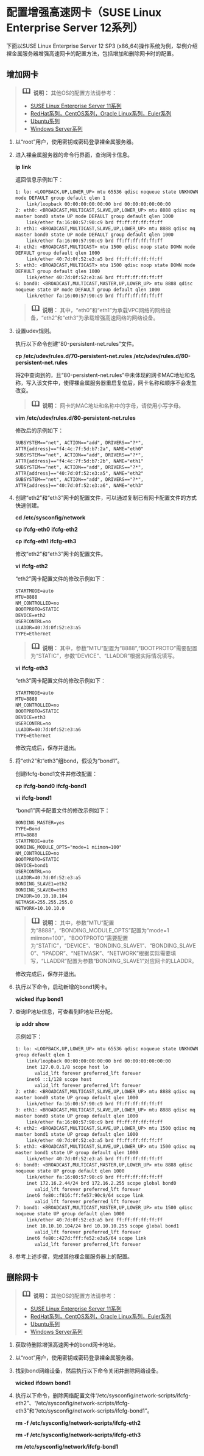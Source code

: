 # 配置增强高速网卡（SUSE Linux Enterprise Server 12系列）<a name="bms_01_0070"></a>

下面以SUSE Linux Enterprise Server 12 SP3 \(x86\_64\)操作系统为例，举例介绍裸金属服务器增强高速网卡的配置方法，包括增加和删除网卡时的配置。

## 增加网卡<a name="section2090625112216"></a>

>![](public_sys-resources/icon-note.gif) **说明：** 
>其他OS的配置方法请参考：
>-   [SUSE Linux Enterprise Server 11系列](配置增强高速网卡（SUSE-Linux-Enterprise-Server-11系列）.md#section9801122916212)
>-   [RedHat系列，CentOS系列，Oracle Linux系列，Euler系列](配置增强高速网卡（RedHat系列-CentOS系列-Oracle-Linux系列-Euler系列）.md#section16410175114208)
>-   [Ubuntu系列](配置增强高速网卡（Ubuntu系列）.md#section425191716477)
>-   [Windows Server系列](配置增强高速网卡（Windows-Server系列）.md#section136727354194)

1.  以“root”用户，使用密钥或密码登录裸金属服务器。
2.  <a name="li14997248288"></a>进入裸金属服务器的命令行界面，查询网卡信息。

    **ip** **link**

    返回信息示例如下：

    ```
    1: lo: <LOOPBACK,UP,LOWER_UP> mtu 65536 qdisc noqueue state UNKNOWN mode DEFAULT group default qlen 1
        link/loopback 00:00:00:00:00:00 brd 00:00:00:00:00:00
    2: eth0: <BROADCAST,MULTICAST,SLAVE,UP,LOWER_UP> mtu 8888 qdisc mq master bond0 state UP mode DEFAULT group default qlen 1000
        link/ether fa:16:00:57:90:c9 brd ff:ff:ff:ff:ff:ff
    3: eth1: <BROADCAST,MULTICAST,SLAVE,UP,LOWER_UP> mtu 8888 qdisc mq master bond0 state UP mode DEFAULT group default qlen 1000
        link/ether fa:16:00:57:90:c9 brd ff:ff:ff:ff:ff:ff
    4: eth2: <BROADCAST,MULTICAST> mtu 1500 qdisc noop state DOWN mode DEFAULT group default qlen 1000
        link/ether 40:7d:0f:52:e3:a5 brd ff:ff:ff:ff:ff:ff
    5: eth3: <BROADCAST,MULTICAST> mtu 1500 qdisc noop state DOWN mode DEFAULT group default qlen 1000
        link/ether 40:7d:0f:52:e3:a6 brd ff:ff:ff:ff:ff:ff
    6: bond0: <BROADCAST,MULTICAST,MASTER,UP,LOWER_UP> mtu 8888 qdisc noqueue state UP mode DEFAULT group default qlen 1000
        link/ether fa:16:00:57:90:c9 brd ff:ff:ff:ff:ff:ff
    ```

    >![](public_sys-resources/icon-note.gif) **说明：** 
    >其中，“eth0”和“eth1”为承载VPC网络的网络设备，“eth2”和“eth3”为承载增强高速网络的网络设备。

3.  设置udev规则。

    执行以下命令创建“80-persistent-net.rules”文件。

    **cp** **/etc/udev/rules.d/70-persistent-net.rules** **/etc/udev/rules.d/80-persistent-net.rules**

    将[2](#li14997248288)中查询到的，且“80-persistent-net.rules”中未体现的网卡MAC地址和名称，写入该文件中，使得裸金属服务器重启复位后，网卡名称和顺序不会发生改变。

    >![](public_sys-resources/icon-note.gif) **说明：** 
    >网卡的MAC地址和名称中的字母，请使用小写字母。

    **vim** **/etc/udev/rules.d/80-persistent-net.rules**

    修改后的示例如下：

    ```
    SUBSYSTEM=="net", ACTION=="add", DRIVERS=="?*", ATTR{address}=="f4:4c:7f:5d:b7:2a", NAME="eth0"
    SUBSYSTEM=="net", ACTION=="add", DRIVERS=="?*", ATTR{address}=="f4:4c:7f:5d:b7:2b", NAME="eth1"
    SUBSYSTEM=="net", ACTION=="add", DRIVERS=="?*", ATTR{address}=="40:7d:0f:52:e3:a5", NAME="eth2"
    SUBSYSTEM=="net", ACTION=="add", DRIVERS=="?*", ATTR{address}=="40:7d:0f:52:e3:a6", NAME="eth3"
    ```

4.  创建“eth2”和“eth3”网卡的配置文件，可以通过复制已有网卡配置文件的方式快速创建。

    **cd** **/etc/sysconfig/network**

    **cp** **ifcfg-eth0** **ifcfg-eth2**

    **cp** **ifcfg-eth1** **ifcfg-eth3**

    修改“eth2”和“eth3”网卡的配置文件。

    **vi** **ifcfg-eth2**

    “eth2”网卡配置文件的修改示例如下：

    ```
    STARTMODE=auto
    MTU=8888
    NM_CONTROLLED=no
    BOOTPROTO=STATIC
    DEVICE=eth2
    USERCONTRL=no
    LLADDR=40:7d:0f:52:e3:a5
    TYPE=Ethernet 
    ```

    >![](public_sys-resources/icon-note.gif) **说明：** 
    >其中，参数“MTU”配置为“8888”,“BOOTPROTO”需要配置为“STATIC”，参数“DEVICE”、“LLADDR”根据实际情况填写。

    **vi** **ifcfg-eth3**

    “eth3”网卡配置文件的修改示例如下：

    ```
    STARTMODE=auto
    MTU=8888
    NM_CONTROLLED=no
    BOOTPROTO=STATIC
    DEVICE=eth3
    USERCONTRL=no
    LLADDR=40:7d:0f:52:e3:a6
    TYPE=Ethernet
    ```

    修改完成后，保存并退出。

5.  将“eth2”和“eth3”组bond，假设为“bond1”。

    创建ifcfg-bond1文件并修改配置：

    **cp** **ifcfg-bond0** **ifcfg-bond1**

    **vi** **ifcfg-bond1**

    “bond1”网卡配置文件的修改示例如下：

    ```
    BONDING_MASTER=yes
    TYPE=Bond
    MTU=8888
    STARTMODE=auto
    BONDING_MODULE_OPTS="mode=1 miimon=100"
    NM_CONTROLLED=no
    BOOTPROTO=STATIC
    DEVICE=bond1
    USERCONTRL=no
    LLADDR=40:7d:0f:52:e3:a5
    BONDING_SLAVE1=eth2
    BONDING_SLAVE0=eth3
    IPADDR=10.10.10.104
    NETMASK=255.255.255.0
    NETWORK=10.10.10.0
    ```

    >![](public_sys-resources/icon-note.gif) **说明：** 
    >其中，参数“MTU”配置为“8888”，“BONDING\_MODULE\_OPTS”配置为“mode=1 miimon=100”，“BOOTPROTO”需要配置为“STATIC”，“DEVICE”、“BONDING\_SLAVE1”、“BONDING\_SLAVE0”、“IPADDR”、“NETMASK”、“NETWORK”根据实际需要填写，“LLADDR”配置为参数“BONDING\_SLAVE1”对应网卡的LLADDR。

    修改完成后，保存并退出。

6.  执行以下命令，启动新增的bond1网卡。

    **wicked** **ifup** **bond1**

7.  查询IP地址信息，可查看到IP地址已分配。

    **ip** **addr** **show**

    示例如下：

    ```
    1: lo: <LOOPBACK,UP,LOWER_UP> mtu 65536 qdisc noqueue state UNKNOWN group default qlen 1
        link/loopback 00:00:00:00:00:00 brd 00:00:00:00:00:00
        inet 127.0.0.1/8 scope host lo
           valid_lft forever preferred_lft forever
        inet6 ::1/128 scope host 
           valid_lft forever preferred_lft forever
    2: eth0: <BROADCAST,MULTICAST,SLAVE,UP,LOWER_UP> mtu 8888 qdisc mq master bond0 state UP group default qlen 1000
        link/ether fa:16:00:57:90:c9 brd ff:ff:ff:ff:ff:ff
    3: eth1: <BROADCAST,MULTICAST,SLAVE,UP,LOWER_UP> mtu 8888 qdisc mq master bond0 state UP group default qlen 1000
        link/ether fa:16:00:57:90:c9 brd ff:ff:ff:ff:ff:ff
    4: eth2: <BROADCAST,MULTICAST,SLAVE,UP,LOWER_UP> mtu 1500 qdisc mq master bond1 state UP group default qlen 1000
        link/ether 40:7d:0f:52:e3:a5 brd ff:ff:ff:ff:ff:ff
    5: eth3: <BROADCAST,MULTICAST,SLAVE,UP,LOWER_UP> mtu 1500 qdisc mq master bond1 state UP group default qlen 1000
        link/ether 40:7d:0f:52:e3:a5 brd ff:ff:ff:ff:ff:ff
    6: bond0: <BROADCAST,MULTICAST,MASTER,UP,LOWER_UP> mtu 8888 qdisc noqueue state UP group default qlen 1000
        link/ether fa:16:00:57:90:c9 brd ff:ff:ff:ff:ff:ff
        inet 172.16.2.44/24 brd 172.16.2.255 scope global bond0
           valid_lft forever preferred_lft forever
        inet6 fe80::f816:ff:fe57:90c9/64 scope link 
           valid_lft forever preferred_lft forever
    7: bond1: <BROADCAST,MULTICAST,MASTER,UP,LOWER_UP> mtu 1500 qdisc noqueue state UP group default qlen 1000
        link/ether 40:7d:0f:52:e3:a5 brd ff:ff:ff:ff:ff:ff
        inet 10.10.10.104/24 brd 10.10.10.255 scope global bond1
           valid_lft forever preferred_lft forever
        inet6 fe80::427d:fff:fe52:e3a5/64 scope link 
           valid_lft forever preferred_lft forever
    ```

8.  参考上述步骤，完成其他裸金属服务器上的配置。

## 删除网卡<a name="section161061625152215"></a>

>![](public_sys-resources/icon-note.gif) **说明：** 
>其他OS的配置方法请参考：
>-   [SUSE Linux Enterprise Server 11系列](配置增强高速网卡（SUSE-Linux-Enterprise-Server-11系列）.md#section68171429202111)
>-   [RedHat系列，CentOS系列，Oracle Linux系列，Euler系列](配置增强高速网卡（RedHat系列-CentOS系列-Oracle-Linux系列-Euler系列）.md#section17427175114209)
>-   [Ubuntu系列](配置增强高速网卡（Ubuntu系列）.md#section17427175114209)
>-   [Windows Server系列](配置增强高速网卡（Windows-Server系列）.md#section47181835181916)

1.  获取待删除增强高速网卡的bond网卡地址。
2.  以“root”用户，使用密钥或密码登录裸金属服务器。
3.  找到bond网络设备，然后执行以下命令关闭并删除网络设备。

    **wicked** **ifdown** **bond1**

4.  执行以下命令，删除网络配置文件“/etc/sysconfig/network-scripts/ifcfg-eth2”、“/etc/sysconfig/network-scripts/ifcfg-eth3”和“/etc/sysconfig/network-scripts/ifcfg-bond1”。

    **rm** **-f** **/etc/sysconfig/network-scripts/ifcfg-eth2**

    **rm** **-f** **/etc/sysconfig/network-scripts/ifcfg-eth3**

    **rm** **/etc/sysconfig/network/ifcfg-bond1**


